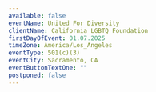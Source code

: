 ```yaml
---
available: false
eventName: United For Diversity
clientName: California LGBTQ Foundation
firstDayOfEvent: 01.07.2025
timeZone: America/Los_Angeles
eventType: 501(c)(3)
eventCity: Sacramento, CA
eventButtonTextOne: ""
postponed: false
---
```

